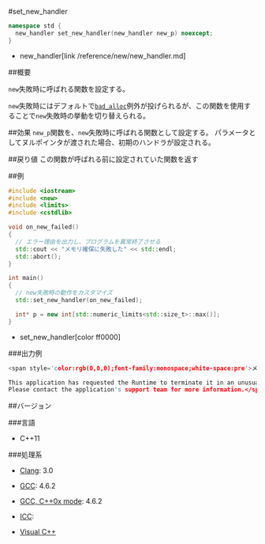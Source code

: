 #set_new_handler
```cpp
namespace std {
  new_handler set_new_handler(new_handler new_p) noexcept;
}
```
* new_handler[link /reference/new/new_handler.md]

##概要

`new`失敗時に呼ばれる関数を設定する。

`new`失敗時にはデフォルトで[`bad_alloc`](/reference/new/bad_alloc.md)例外が投げられるが、この関数を使用することで`new`失敗時の挙動を切り替えられる。

##効果
`new_p`関数を、`new`失敗時に呼ばれる関数として設定する。
パラメータとしてヌルポインタが渡された場合、初期のハンドラが設定される。

##戻り値
この関数が呼ばれる前に設定されていた関数を返す


##例

```cpp
#include <iostream>
#include <new>
#include <limits>
#include <cstdlib>

void on_new_failed()
{
  // エラー理由を出力し、プログラムを異常終了させる
  std::cout << "メモリ確保に失敗した" << std::endl;
  std::abort();
}

int main()
{
  // new失敗時の動作をカスタマイズ
  std::set_new_handler(on_new_failed);

  int* p = new int[std::numeric_limits<std::size_t>::max()];
}
```
* set_new_handler[color ff0000]

###出力例


```cpp
<span style='color:rgb(0,0,0);font-family:monospace;white-space:pre'>メモリ確保に失敗した

This application has requested the Runtime to terminate it in an unusual way.
Please contact the application's support team for more information.</span>

```

##バージョン


###言語


- C++11



###処理系

- [Clang](/implementation#clang.md): 3.0

- [GCC](/implementation#gcc.md): 4.6.2

- [GCC, C++0x mode](/implementation#gcc.md): 4.6.2

- [ICC](/implementation#icc.md): 

- [Visual C++](/implementation#visual_cpp.md) 


